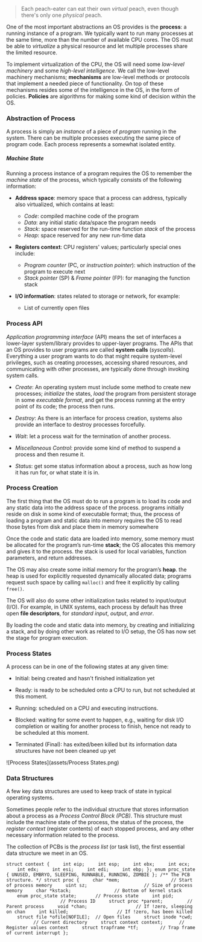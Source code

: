 > Each peach-eater can eat their own *virtual* peach, even though there's only
> one *physical* peach.

One of the most important abstractions an OS provides is the **process**: a running instance of a program. We typically want to run many processes at the same time, more than the number of available CPU cores. The OS must be able to *virtualize* a physical resource and let multiple processes share the limited resource.

To implement virtualization of the CPU, the OS will need some *low-level machinery* and some *high-level intelligence*. We call the low-level machinery mechanisms; **mechanisms** are low-level methods or protocols that implement a needed piece of functionality. On top of these mechanisms resides some of the intelligence in the OS, in the form of policies. **Policies** are algorithms for making some kind of decision within the OS.

### Abstraction of Process

A process is simply an *instance* of a piece of *program* running in the system. There can be multiple processes executing the same piece of program code. Each process represents a somewhat isolated entity.

##### Machine State

Running a process instance of a program requires the OS to remember the *machine state* of the process, which typically consists of the following information:

- **Address space**: memory space that a process can address, typically also virtualized, which contains at least:
  
  - *Code*: compiled machine code of the program
  - *Data*: any initial static data/space the program needs
  - *Stack*: space reserved for the run-time function *stack* of the process
  - *Heap*: space reserved for any new run-time data

- **Registers context**: CPU registers' values; particularly special ones include:
  
  - *Program counter* (PC, or *instruction pointer*): which instruction of the program to execute next
  - *Stack pointer* (SP) & *Frame pointer* (FP): for managing the function stack

- **I/O information**: states related to storage or network, for example:
  
  - List of currently open files

### Process API

*Application programming interface* (API) means the set of interfaces a lower-layer system/library provides to upper-layer programs. The APIs that an OS provides to user programs are called **system calls** (*syscalls*). Everything a user program wants to do that might require system-level privileges, such as creating processes, accessing shared resources, and communicating with other processes, are typically done through invoking system calls.

- *Create*: An operating system must include some method to create new processes; *initialize* the states, *load* the program from persistent storage in some *executable format*, and get the process running at the entry point of its code; the process then runs. 

- *Destroy*: As there is an interface for process creation, systems also provide an interface to destroy processes forcefully.

- *Wait*: let a process wait for the termination of another process.

- *Miscellaneous Control*: provide some kind of method to suspend a process and then resume it.

- *Status*: get some status information about a process, such as how long it has run for, or what state it is in.

### Process Creation

The first thing that the OS must do to run a program is to load its code and any static data into the address space of the process. programs initially reside on disk in some kind of executable format; thus, the process of loading a program and static data into memory requires the OS to read those bytes from disk and place them in memory somewhere

Once the code and static data are loaded into memory, some memory must be allocated for the program’s run-time **stack**; the OS allocates this memory and gives it to the process. the stack is used for local variables, function parameters, and return addresses.

The OS may also create some initial memory for the program’s **heap**. the heap is used for explicitly requested dynamically allocated data; programs request such space by calling `malloc()` and free it explicitly by calling `free()`.

The OS will also do some other initialization tasks related to input/output (I/O). For example, in UNIX systems, each process by default has three open **file descriptors**, for *standard input*, *output*, and *error*.

By loading the code and static data into memory, by creating and initializing a stack, and by doing other work as related to I/O setup, the OS has now set the stage for program execution.

### Process States

A process can be in one of the following states at any given time:

- Initial: being created and hasn't finished initialization yet

- Ready: is ready to be scheduled onto a CPU to run, but not scheduled at this moment.

- Running: scheduled on a CPU and executing instructions.

- Blocked: waiting for some event to happen, e.g., waiting for disk I/O completion or waiting for another process to finish, hence not ready to be scheduled at this moment.

- Terminated (Final): has exited/been killed but its information data structures have not been cleaned up yet 

![Process States](assets/Process States.png)

### Data Structures

A few key data structures are used to keep track of state in typical operating systems. 

Sometimes people refer to the individual structure that stores information about a process as a *Process Control Block (PCB)*. This structure must include the machine state of the process, the status of the process, the *register context* (register contents) of each stopped process, and any other necessary information related to the process.

The collection of PCBs is the *process list* (or task list), the first essential data structure we meet in an OS.

`struct context {
    int eip;
    int esp;
    int ebx;
    int ecx;
    int edx;
    int esi;
    int edi;
    int ebp;
};
enum proc_state { UNUSED, EMBRYO, SLEEPING,
RUNNABLE, RUNNING, ZOMBIE };
/** The PCB structure. */
struct proc {
    char *mem;                   // Start of process memory
    uint sz;                     // Size of process memory
    char *kstack;                // Bottom of kernel stack
    enum proc_state state;       // Process state
    int pid;                     // Process ID
    struct proc *parent;         // Parent process
    void *chan;                  // If !zero, sleeping on chan
    int killed;                  // If !zero, has been killed
    struct file *ofile[NOFILE];  // Open files
    struct inode *cwd;           // Current directory
    struct context context;      // Register values context
    struct trapframe *tf;        // Trap frame of current interrupt
};`
